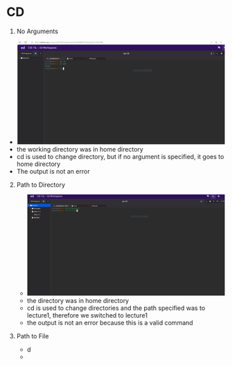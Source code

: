 # **CD**
1. No Arguments
  * ![Image](Capture.PNG)
  * the working directory was in home directory 
  * cd is used to change directory, but if no argument is specified, it goes to home directory
  * The output is not an error 

2. Path to Directory
   * ![Image](https://github.com/AKalakota23/cse15l-lab-reports/blob/main/Cd_With_Argument.PNG)
   * the directory was in home directory
   * cd is used to change directories and the path specified was to lecture1, therefore we switched to lecture1
   * the output is not an error because this is a valid command

3. Path to File
   * d
   * 
